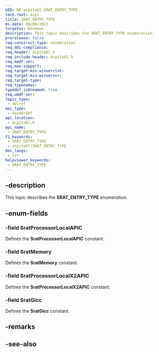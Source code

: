 ```yaml
---
UID: NE:acpitabl.SRAT_ENTRY_TYPE
tech.root: acpi
title: SRAT_ENTRY_TYPE
ms.date: 08/08/2023
targetos: Windows
description: This topic describes the SRAT_ENTRY_TYPE enumeration.
prerelease: false
req.construct-type: enumeration
req.ddi-compliance: 
req.header: acpitabl.h
req.include-header: Acpitabl.h
req.kmdf-ver: 
req.max-support: 
req.target-min-winverclnt: 
req.target-min-winversvr: 
req.target-type: 
req.typenames: 
typedef_isUnnamed: true
req.umdf-ver: 
topic_type:
 - apiref
api_type:
 - HeaderDef
api_location:
 - acpitabl.h
api_name:
 - SRAT_ENTRY_TYPE
f1_keywords:
 - SRAT_ENTRY_TYPE
 - acpitabl/SRAT_ENTRY_TYPE
dev_langs:
 - c++
helpviewer_keywords:
 - SRAT_ENTRY_TYPE
---
```


## -description

This topic describes the **SRAT_ENTRY_TYPE** enumeration.

## -enum-fields

### -field SratProcessorLocalAPIC

Defines the **SratProcessorLocalAPIC** constant.

### -field SratMemory

Defines the **SratMemory** constant.

### -field SratProcessorLocalX2APIC

Defines the **SratProcessorLocalX2APIC** constant.

### -field SratGicc

Defines the **SratGicc** constant.

## -remarks

## -see-also
